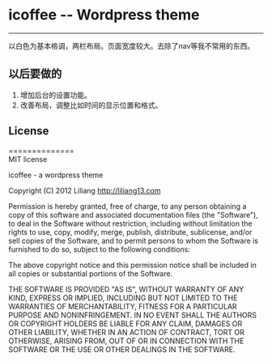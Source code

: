 icoffee -- Wordpress theme
===========
***
以白色为基本格调，两栏布局。页面宽度较大。去除了nav等我不常用的东西。


**以后要做的**
- 
1. 增加后台的设置功能。  
2. 改善布局，调整比如时间的显示位置和格式。


**License**
-  
==============  
MIT license

icoffee - a wordpress theme

Copyright (C) 2012 Liliang http://liliang13.com

Permission is hereby granted, free of charge, to any person obtaining a copy of this software and associated documentation files (the "Software"), to deal in the Software without restriction, including without limitation the rights to use, copy, modify, merge, publish, distribute, sublicense, and/or sell copies of the Software, and to permit persons to whom the Software is furnished to do so, subject to the following conditions:

The above copyright notice and this permission notice shall be included in all copies or substantial portions of the Software.

THE SOFTWARE IS PROVIDED "AS IS", WITHOUT WARRANTY OF ANY KIND, EXPRESS OR IMPLIED, INCLUDING BUT NOT LIMITED TO THE WARRANTIES OF MERCHANTABILITY, FITNESS FOR A PARTICULAR PURPOSE AND NONINFRINGEMENT. IN NO EVENT SHALL THE AUTHORS OR COPYRIGHT HOLDERS BE LIABLE FOR ANY CLAIM, DAMAGES OR OTHER LIABILITY, WHETHER IN AN ACTION OF CONTRACT, TORT OR OTHERWISE, ARISING FROM, OUT OF OR IN CONNECTION WITH THE SOFTWARE OR THE USE OR OTHER DEALINGS IN THE SOFTWARE.
